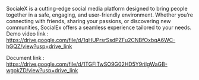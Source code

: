 SocialeX is a cutting-edge social media platform designed to bring people together in a safe, engaging, and user-friendly environment. Whether you’re connecting with friends, sharing your passions, or discovering new communities, SocialEx offers a seamless experience tailored to your needs.
Demo video link : https://drive.google.com/file/d/1qHUPrsrSsdPZFu2CNBfOxbqA6WC-hGQZ/view?usp=drive_link

Document link : https://drive.google.com/file/d/1TGFlTwSO9G02HD5Y9riIgWaGB-wgokZD/view?usp=drive_link
